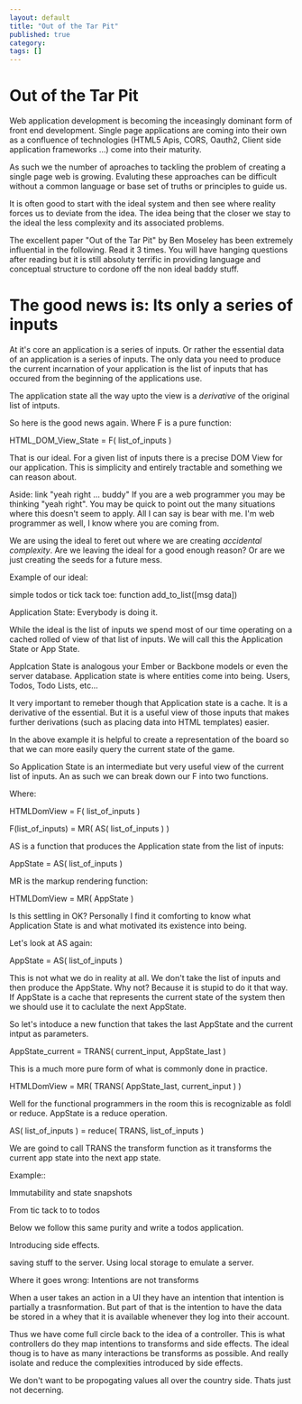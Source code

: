 ```yaml
---
layout: default
title: "Out of the Tar Pit"
published: true
category: 
tags: []
---
```


# Out of the Tar Pit

Web application development is becoming the inceasingly dominant form
of front end development. Single page applications are coming into
their own as a confluence of technologies (HTML5 Apis, CORS, Oauth2, Client side
application frameworks ...) come into their maturity.

As such we the number of aproaches to tackling the problem of creating
a single page web is growing. Evaluting these approaches can be
difficult without a common language or base set of truths or
principles to guide us.

It is often good to start with the ideal system and then see where
reality forces us to deviate from the idea. The idea being that the
closer we stay to the ideal the less complexity and its associated
problems.

The excellent paper "Out of the Tar Pit" by Ben Moseley has been
extremely influential in the following. Read it 3 times. You will have
hanging questions after reading but it is still absoluty terrific in
providing language and conceptual structure to cordone off the non
ideal baddy stuff.

# The good news is: Its only a series of inputs

At it's core an application is a series of inputs. Or rather the
essential data of an application is a series of inputs. The only data
you need to produce the current incarnation of your application is the
list of inputs that has occured from the beginning of the applications
use.

The application state all the way upto the view is a _derivative_ of
the original list of intputs.

So here is the good news again. Where F is a pure function:

HTML_DOM_View_State = F( list_of_inputs )

That is our ideal. For a given list of inputs there is a precise DOM
View for our application. This is simplicity and entirely tractable
and something we can reason about.

Aside: link "yeah right ... buddy"
If you are a web programmer you may be thinking "yeah right". You may
be quick to point out the many situations where this doesn't seem to
apply. All I can say is bear with me. I'm web programmer as well, I
know where you are coming from.

We are using the ideal to feret out where we are creating _accidental
complexity_. Are we leaving the ideal for a good enough reason? Or are
we just creating the seeds for a future mess.

Example of our ideal:

simple todos or tick tack toe: function add_to_list([msg data])









Application State: Everybody is doing it.

While the ideal is the list of inputs we spend most of our time
operating on a cached rolled of view of that list of inputs. We will
call this the Application State or App State. 

Applcation State is analogous your Ember or Backbone models or even
the server database. Application state is where entities come into
being. Users, Todos, Todo Lists, etc...

It very important to remeber though that Application state is a cache.
It is a derivative of the essential. But it is a useful view of those
inputs that makes further derivations (such as placing data into HTML
templates) easier.

In the above example it is helpful to create a representation of the
board so that we can more easily query the current state of the game.

So Application State is an intermediate but very useful view of the
current list of inputs. An as such we can break down our F into two
functions.

Where:

HTMLDomView = F( list_of_inputs )

F(list_of_inputs) = MR( AS( list_of_inputs ) )

AS is a function that produces the Application state from the list of
inputs:

AppState = AS( list_of_inputs )

MR is the markup rendering function:

HTMLDomView = MR( AppState )

Is this settling in OK? Personally I find it comforting to know what
Application State is and what motivated its existence into being.

Let's look at AS again:

AppState = AS( list_of_inputs )

This is not what we do in reality at all. We don't take the list of
inputs and then produce the AppState. Why not? Because it is stupid to
do it that way. If AppState is a cache that represents the current
state of the system then we should use it to caclulate the next AppState.

So let's intoduce a new function that takes the last AppState and the
current intput as parameters.

AppState_current = TRANS( current_input, AppState_last )

This is a much more pure form of what is commonly done in practice.

HTMLDomView = MR( TRANS( AppState_last, current_input ) )

Well for the functional programmers in the room this is recognizable
as foldl or reduce. AppState is a reduce operation.

AS( list_of_inputs ) = reduce( TRANS, list_of_inputs )

We are goind to call TRANS the transform function as it transforms the
current app state into the next app state.

Example::





Immutability and state snapshots


From tic tack to to todos

Below we follow this same purity and write a todos application.









Introducing side effects.

saving stuff to the server.  Using local storage to emulate a server.


Where it goes wrong: Intentions are not transforms

When a user takes an action in a UI they have an intention that
intention is partially a trasnformation. But part of that is the
intention to have the data be stored in a whey that it is available
whenever they log into their account.

Thus we have come full circle back to the idea of a controller. This
is what controllers do they map intentions to transforms and side
effects. The ideal thoug is to have as many interactions be transforms
as possible. And really isolate and reduce the complexities introduced
by side effects.

We don't want to be propogating values all over the country side.
Thats just not decerning.

